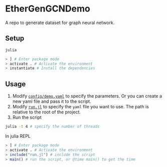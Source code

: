 # EtherGenGCNDemo

A repo to generate dataset for graph neural network.

## Setup

```bash
julia
```

```julia
> ] # Enter package mode
> activate . # Activate the environment
> instantiate # Install the dependencies
```

## Usage

1. Modify [`config/demo.yaml`](config/demo.yaml) to specify the parameters. Or you can create a new yaml file and pass it to the script.
2. Modify [`run.jl`](run.jl) to specify the `yaml` file you want to use. The path is relative to the root of the project.
3. Run the script

```bash
julia -t 4 # specify the number of threads
```

In julia REPL

```julia
> ] # Enter package mode
> activate . # Activate the environment
> include("run.jl") # include the script
> main() # run the script, or @time main() to get the time
```
